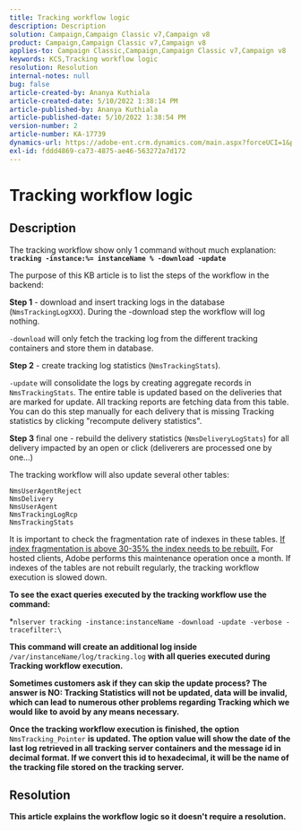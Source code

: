 ```yaml
---
title: Tracking workflow logic
description: Description
solution: Campaign,Campaign Classic v7,Campaign v8
product: Campaign,Campaign Classic v7,Campaign v8
applies-to: Campaign Classic,Campaign,Campaign Classic v7,Campaign v8
keywords: KCS,Tracking workflow logic
resolution: Resolution
internal-notes: null
bug: false
article-created-by: Ananya Kuthiala
article-created-date: 5/10/2022 1:38:14 PM
article-published-by: Ananya Kuthiala
article-published-date: 5/10/2022 1:38:54 PM
version-number: 2
article-number: KA-17739
dynamics-url: https://adobe-ent.crm.dynamics.com/main.aspx?forceUCI=1&pagetype=entityrecord&etn=knowledgearticle&id=b1655370-66d0-ec11-a7b5-0022480a8e40
exl-id: fddd4869-ca73-4875-ae46-563272a7d172
---
```

# Tracking workflow logic

## Description


The tracking workflow show only 1 command without much explanation: <b>`tracking -instance:%= instanceName % -download -update`</b>



The purpose of this KB article is to list the steps of the workflow in the backend:

<b>Step 1</b> - download and insert tracking logs in the database (`NmsTrackingLogXXX`). During the -download step the workflow will log nothing.

`-download` will only fetch the tracking log from the different tracking containers and store them in database.

<b>Step 2</b> - create tracking log statistics (`NmsTrackingStats`).

`-update` will consolidate the logs by creating aggregate records in `NmsTrackingStats`. The entire table is updated based on the deliveries that are marked for update. All tracking reports are fetching data from this table. You can do this step manually for each delivery that is missing Tracking statistics by clicking "recompute delivery statistics".

<b>Step 3</b> final one - rebuild the delivery statistics (`NmsDeliveryLogStats`) for all delivery impacted by an open or click (deliverers are processed one by one...)

The tracking workflow will also update several other tables:

```
NmsUserAgentReject 
NmsDelivery 
NmsUserAgent 
NmsTrackingLogRcp 
NmsTrackingStats
```

It is important to check the fragmentation rate of indexes in these tables. <u>If index fragmentation is above 30-35% the index needs to be rebuilt.</u> For hosted clients, Adobe performs this maintenance operation once a month. If indexes of the tables are not rebuilt regularly, the tracking workflow execution is slowed down.

<b>To see the exact queries executed by the tracking workflow use the command:</b>

*`nlserver tracking -instance:instanceName -download -update -verbose -tracefilter:\`<b>

This command will create an additional log inside </b>`/var/instanceName/log/tracking.log` <b>with all queries executed during Tracking workflow execution.

Sometimes customers ask if they can skip the update process? The answer is NO: Tracking Statistics will not be updated, data will be invalid, which can lead to numerous other problems regarding Tracking which we would like to avoid by any means necessary.

Once the tracking workflow execution is finished, the option </b>`NmsTracking_Pointer` <b>is updated. The option value will show the date of the last log retrieved in all tracking server containers and the message id in decimal format. If we convert this id to hexadecimal, it will be the name of the tracking file stored on the tracking server.


## Resolution


This article explains the workflow logic so it doesn't require a resolution.
